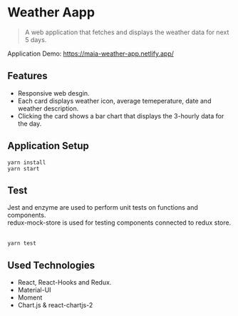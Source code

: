 # Weather Aapp
> A web application that fetches and displays the weather data for next 5 days.

Application Demo: https://maia-weather-app.netlify.app/


## Features
- Responsive web desgin.
- Each card displays weather icon, average temeperature, date and weather description.
- Clicking the card shows a bar chart that displays the 3-hourly data for the day.

## Application Setup

```
yarn install
yarn start
```

## Test
Jest and enzyme are used to perform unit tests on functions and components.<br>
redux-mock-store is used for testing components connected to redux store.<br><br>
```
yarn test
```

## Used Technologies
- React, React-Hooks and Redux.
- Material-UI
- Moment
- Chart.js & react-chartjs-2



